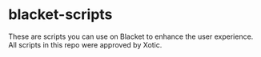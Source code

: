 # blacket-scripts
These are scripts you can use on Blacket to enhance the user experience. All scripts in this repo were approved by Xotic.
